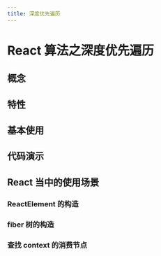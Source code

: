 ```yaml
---
title: 深度优先遍历
---
```


# React 算法之深度优先遍历

## 概念

## 特性

## 基本使用

## 代码演示

## React 当中的使用场景

### ReactElement 的构造

### fiber 树的构造

### 查找 context 的消费节点
